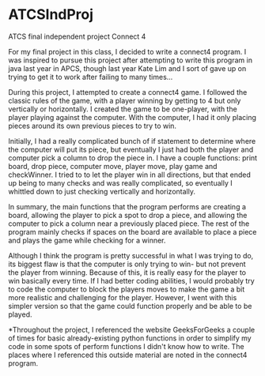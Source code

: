 # ATCSIndProj
ATCS final independent project
Connect 4

For my final project in this class, I decided to write a connect4 program. I was
inspired to pursue this project after attempting to write this program in java last
year in APCS, though last year Kate Lim and I sort of gave up on trying to get it to
work after failing to many times...

During this project, I attempted to create a connect4 game. I followed the
classic rules of the game, with a player winning by getting to 4 but only vertically or 
horizontally. I created the game to be one-player, with the player playing against the computer. 
With the computer, I had it only placing pieces around its own previous pieces to try to win.

Initially, I had a really complicated bunch of if statement to determine where the
computer will put its piece, but eventually I just had both the player and computer pick
a column to drop the piece in. I have a couple functions: print board, drop piece, computer 
move, player move, play game and checkWinner. I tried to to let the player win in all directions, 
but that ended up being to many checks and was really complicated, so eventually I whittled
down to just checking vertically and horizontally.

In summary, the main functions that the program performs are creating a board, allowing the
player to pick a spot to drop a piece, and allowing the computer to pick a column near
a previously placed piece. The rest of the program mainly checks if spaces on the 
board are available to place a piece and plays the game while checking for a winner.

Although I think the program is pretty successful in what I was trying to do, its biggest flaw 
is that the computer is only trying to win- but not prevent the player from winning. Because of 
this, it is really easy for the player to win basically every time. If I had better coding abilities,
I would probably try to code the computer to block the players moves to make the game a bit more 
realistic and challenging for the player. However, I went with this simpler version so that the 
game could function properly and be able to be played.


*Throughout the project, I referenced the website GeeksForGeeks a couple of times for basic
already-existing python functions in order to simplify my code in some spots of perform 
functions I didn't know how to write. The places where I referenced this outside material
are noted in the connect4 program.